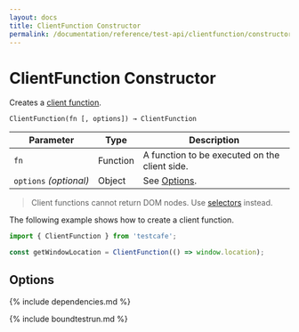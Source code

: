 ```yaml
---
layout: docs
title: ClientFunction Constructor
permalink: /documentation/reference/test-api/clientfunction/constructor.html
---
```

# ClientFunction Constructor

Creates a [client function](../../../guides/basic-guides/obtain-client-side-info.md).

```text
ClientFunction(fn [, options]) → ClientFunction
```

Parameter              | Type     | Description
---------------------- | -------- | ---------------------------------------------
`fn`                   | Function | A function to be executed on the client side.
`options`&#160;*(optional)* | Object   | See [Options](#options).

> Client functions cannot return DOM nodes. Use [selectors](../../../guides/basic-guides/select-page-elements.md) instead.

The following example shows how to create a client function.

```js
import { ClientFunction } from 'testcafe';

const getWindowLocation = ClientFunction(() => window.location);
```

## Options

{% include dependencies.md %}

{% include boundtestrun.md %}
